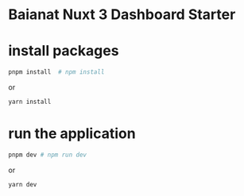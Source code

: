 #  Baianat Nuxt 3 Dashboard Starter 


# install packages

```bash
pnpm install  # npm install
```

or

```bash
yarn install
```

# run the application 


```bash
pnpm dev # npm run dev
```

or

```bash
yarn dev
```

